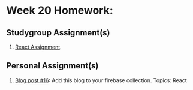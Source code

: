 # Week 20 Homework:

## Studygroup Assignment(s)
1. [React Assignment](nope.md).


## Personal Assignment(s)
1. [Blog post #16](https://github.com/nss-nightclass-projects/homework/blob/master/blog.md):  Add this blog to your firebase collection.  Topics: React
